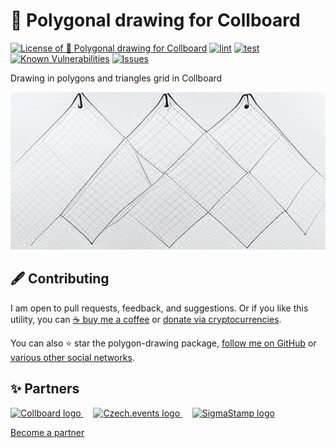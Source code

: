 # 📐 Polygonal drawing for Collboard

<!--
Note: Originally here was image not UTF-8 icon but it made problems for example in list of my projects:
# ![Icon of Polygonal drawing for Collboard](./assets/icons/Pavol_Hejny_icon_of_stained_glass_window_19982422-65e4-499d-94d2-076ebe150ab3-26x26.png) Polygonal drawing for Collboard
-->

<!--Badges-->
<!--⚠️WARNING: This section was generated by https://github.com/hejny/batch-project-editor/blob/main/src/workflows/800-badges/badges.ts so every manual change will be overwritten.-->


[![License of 📐 Polygonal drawing for Collboard](https://img.shields.io/github/license/hejny/polygon-drawing.svg?style=flat)](https://github.com/hejny/polygon-drawing/blob/main/LICENSE)
[![lint](https://github.com/hejny/polygon-drawing/actions/workflows/lint.yml/badge.svg)](https://github.com/hejny/polygon-drawing/actions/workflows/lint.yml)
[![test](https://github.com/hejny/polygon-drawing/actions/workflows/test.yml/badge.svg)](https://github.com/hejny/polygon-drawing/actions/workflows/test.yml)
[![Known Vulnerabilities](https://snyk.io/test/github/hejny/polygon-drawing/badge.svg)](https://snyk.io/test/github/hejny/polygon-drawing)
[![Issues](https://img.shields.io/github/issues/hejny/polygon-drawing.svg?style=flat)](https://github.com/hejny/polygon-drawing/issues)

<!--/Badges-->


Drawing in polygons and triangles grid in Collboard



<!--Wallpaper-->
<!--⚠️WARNING: This section was generated by https://github.com/hejny/batch-project-editor/blob/main/src//workflows/315-ai-generated-wallpaper/4-aiGeneratedWallpaperUseInReadme.ts so every manual change will be overwritten.-->
![Wallpaper of ![Icon of Polygonal drawing for Collboard](./assets/icons/Pavol_Hejny_icon_of_stained_glass_window_19982422-65e4-499d-94d2-076ebe150ab3-26x26.png) Polygonal drawing for Collboard](assets/ai/wallpaper/gallery/14be72a7-af39-4670-9cfe-7b9064ec26e6-0_0.png)
<!--/Wallpaper-->

<!--Contributing-->
<!--⚠️WARNING: This section was generated by https://github.com/hejny/batch-project-editor/blob/main/src/workflows/810-contributing/contributing.ts so every manual change will be overwritten.-->

## 🖋️ Contributing

I am open to pull requests, feedback, and suggestions. Or if you like this utility, you can [☕ buy me a coffee](https://www.buymeacoffee.com/hejny) or [donate via cryptocurrencies](https://github.com/hejny/hejny/blob/main/documents/crypto.md).

You can also ⭐ star the polygon-drawing package, [follow me on GitHub](https://github.com/hejny) or [various other social networks](https://www.pavolhejny.com/contact/).

<!--/Contributing-->

<!--Partners-->
<!--⚠️WARNING: This section was generated by https://github.com/hejny/batch-project-editor/blob/main/src/workflows/820-partners/partners.ts so every manual change will be overwritten.-->

## ✨ Partners


<a href="https://collboard.com/">
  <img src="https://collboard.fra1.cdn.digitaloceanspaces.com/assets/18.12.1/logo-small.png" alt="Collboard logo" width="50"  />
</a>
&nbsp;&nbsp;&nbsp;
<a href="https://czech.events/">
  <img src="https://czech.events/design/logos/czech.events.transparent-logo.png" alt="Czech.events logo" width="50"  />
</a>
&nbsp;&nbsp;&nbsp;
<a href="https://sigmastamp.ml/">
  <img src="https://www.sigmastamp.ml/sigmastamp-logo.white.svg" alt="SigmaStamp logo" width="50"  />
</a>


[Become a partner](https://www.pavolhejny.com/contact/)

<!--/Partners-->
